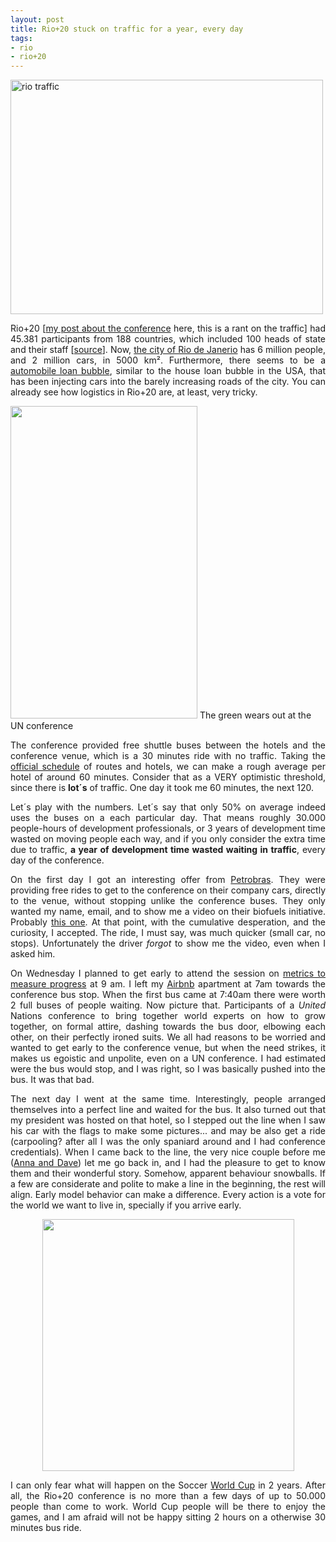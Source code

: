 ```yaml
---
layout: post
title: Rio+20 stuck on traffic for a year, every day
tags:
- rio
- rio+20
---
```


<img src="http://farm5.staticflickr.com/4090/4993990030_b10fd201bb.jpg" alt="rio traffic" width="500" height="375" /> 
<p style="text-align: justify;">Rio+20 [<a href="http://brunosan.eu/2012/06/26/rio20-where-the-side-events-are-the-main-event/">my post about the conference</a> here, this is a rant on the traffic] had 45.381 participants from 188 countries, which included 100 heads of state and their staff [<a href="http://blogs.un.org/blog/2012/06/22/rio20-wrap-up-vital-stats/">source</a>]. Now, <a href="http://en.wikipedia.org/wiki/Rio_de_Janeiro">the city of Rio de Janerio</a> has 6 million people, and 2 million cars, in 5000 km². Furthermore, there seems to be a <a href="http://brazilianbubble.com/opinion-brazils-strained-auto-loan-market">automobile loan bubble</a>, similar to the house loan bubble in the USA, that has been injecting cars into the barely increasing roads of the city. You can already see how logistics in Rio+20 are, at least, very tricky.</p>
<p style="text-align: justify;"><!--more--></p>


<a title="The green wears out by brunosan, on Flickr" href="http://www.flickr.com/photos/nasonurb/7428226606/"><img src="http://farm8.staticflickr.com/7255/7428226606_beea86bb86.jpg" alt="" width="299" height="500" /></a> 
The green wears out at the UN conference


<p style="text-align: justify;">The conference provided free shuttle buses between the hotels and the conference venue, which is a 30 minutes ride with no traffic. Taking the <a href="http://www.uncsd2012.org/transportation.html">official schedule</a> of routes and hotels, we can make a rough average per hotel of around 60 minutes. Consider that as a VERY optimistic threshold, since there is <strong>lot´s</strong> of traffic. One day it took me 60 minutes, the next 120.</p>
<p style="text-align: justify;">Let´s play with the numbers. Let´s say that only 50% on average indeed uses the buses on a each particular day. That means roughly 30.000 people-hours of development professionals, or 3 years of development time wasted on moving people each way, and if you only consider the extra time due to traffic, <strong>a year of development time wasted waiting in traffic</strong>, every day of the conference.</p>
<p style="text-align: justify;">On the first day I got an interesting offer from <a href="http://www.petrobras.com.br/en/">Petrobras</a>. They were providing free rides to get to the conference on their company cars, directly to the venue, without stopping unlike the conference buses. They only wanted my name, email, and to show me a video on their biofuels initiative. Probably <a href="http://www.petrobras.com.br/en/energy-and-technology/sources-of-energy/biofuels/">this one</a>. At that point, with the cumulative desperation, and the curiosity, I accepted. The ride, I must say, was much quicker (small car, no stops). Unfortunately the driver <em>forgot</em> to show me the video, even when I asked him.</p>
<p style="text-align: justify;">On Wednesday I planned to get early to attend the session on <a href="http://www.uncsd2012.org/index.php?page=view&amp;type=1000&amp;nr=476&amp;menu=126">metrics to measure progress</a> at 9 am. I left my <a href="http://www.airbnb.com/">Airbnb</a> apartment at 7am towards the conference bus stop. When the first bus came at 7:40am there were worth 2 full buses of people waiting. Now picture that. Participants of a <em>United</em> Nations conference to bring together world experts on how to grow together, on formal attire, dashing towards the bus door, elbowing each other, on their perfectly ironed suits. We all had reasons to be worried and wanted to get early to the conference venue, but when the need strikes, it makes us egoistic and unpolite, even on a UN conference. I had estimated were the bus would stop, and I was right, so I was basically pushed into the bus. It was that bad.</p>
<p style="text-align: justify;">The next day I went at the same time. Interestingly, people arranged themselves into a perfect line and waited for the bus. It also turned out that my president was hosted on that hotel, so I stepped out the line when I saw his car with the flags to make some pictures... and may be also get a ride (carpooling? after all I was the only spaniard around and I had conference credentials). When I came back to the line, the very nice couple before me (<a href="https://www.facebook.com/Permacyclists">Anna and Dave</a>) let me go back in, and I had the pleasure to get to know them and their wonderful story. Somehow, apparent behaviour snowballs. If a few are considerate and polite to make a line in the beginning, the rest will align. Early model behavior can make a difference. Every action is a vote for the world we want to live in, specially if you arrive early.</p>
<p style="text-align: center;"><a href="http://nasonurb.files.wordpress.com/2012/06/photo.jpeg"><img class="size-full wp-image-2448 aligncenter" title="photo" src="http://nasonurb.files.wordpress.com/2012/06/photo.jpeg" alt="" width="403" height="403" /></a></p>
<p style="text-align: justify;">I can only fear what will happen on the Soccer <a href="http://en.wikipedia.org/wiki/2014_FIFA_World_Cup">World Cup</a> in 2 years. After all, the Rio+20 conference is no more than a few days of up to 50.000 people than come to work. World Cup people will be there to enjoy the games, and I am afraid will not be happy sitting 2 hours on a otherwise 30 minutes bus ride.</p>
